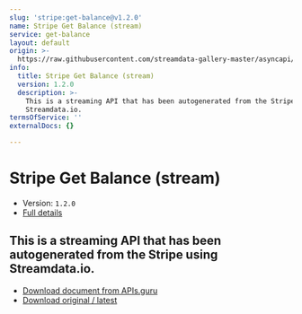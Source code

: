 ```yaml
---
slug: 'stripe:get-balance@v1.2.0'
name: Stripe Get Balance (stream)
service: get-balance
layout: default
origin: >-
  https://raw.githubusercontent.com/streamdata-gallery-master/asyncapi/master/_listings/stripe/stripe-get-balance-stream-async.md
info:
  title: Stripe Get Balance (stream)
  version: 1.2.0
  description: >-
    This is a streaming API that has been autogenerated from the Stripe using
    Streamdata.io.
termsOfService: ''
externalDocs: {}

---
```

# Stripe Get Balance (stream)

* Version: `1.2.0`
* [Full details](../html/stripe:get-balance@v1.2.0.html)



## This is a streaming API that has been autogenerated from the Stripe using Streamdata.io.



* [Download document from APIs.guru](https://raw.githubusercontent.com/APIs-guru/asyncapi-directory/master/docs/APIs/stripe%3Aget-balance%40v1.2.0.yaml)
* [Download original / latest](https://raw.githubusercontent.com/streamdata-gallery-master/asyncapi/master/_listings/stripe/stripe-get-balance-stream-async.md)

<script type="application/ld+json">
{
  "@context": "http://schema.org/",
  "@type": "WebAPI",
  "description": "This is a streaming API that has been autogenerated from the Stripe using Streamdata.io.",
  "documentation": "",

  "name": "Stripe Get Balance (stream)"
}
</script>
